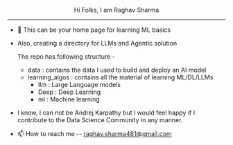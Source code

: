
<p align="center">
  Hi Folks, I am Raghav Sharma
</p>

------
- 👀 This can be your home page for learning ML basics
- Also, creating a directory for LLMs and Agentic solution

  The repo has following structure - 
  - data : contains the data I used to build and deploy an AI model
  - learning_algos : contains all the material of learning ML/DL/LLMs
    - llm : Large Language models 
    - Deep : Deep Learning
    - ml : Machine learning 
- I know, I can not be Andrej Karpathy but I would feel happy if I contribute to the Data Science Community in any manner. 
- 📫 How to reach me -- raghav.sharma481@gmail.com

<!---
generalized-ml/generalized-ml is a ✨ special ✨ repository because its `README.md` (this file) appears on your GitHub profile.
You can click the Preview link to take a look at your changes.
--->
